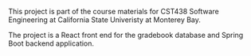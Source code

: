 This project is part of the course materials for CST438 Software Engineering at California State Univeristy at Monterey Bay.

The project is a React front end for the gradebook database and Spring Boot backend application. 

